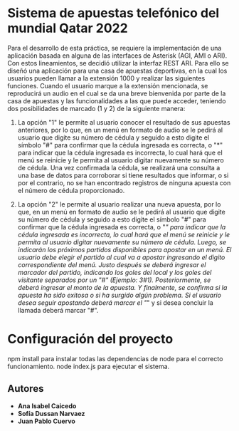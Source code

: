 # Sistema de apuestas telefónico del mundial Qatar 2022

Para el desarrollo de esta práctica, se requiere la implementación de una aplicación basada en alguna de las interfaces de Asterisk (AGI, AMI o ARI). Con estos lineamientos, se decidió utilizar la interfaz REST ARI. Para ello se diseñó una aplicación para una casa de apuestas deportivas, en la cual los usuarios pueden llamar a la extensión 1000 y realizar las siguientes funciones. Cuando el usuario marque a la extensión mencionada, se reproducirá un audio en el cual se da una breve bienvenida por parte de la casa de apuestas y las funcionalidades a las que puede acceder, teniendo dos posibilidades de marcado (1 y 2) de la siguiente manera:

1. La opción "1" le permite al usuario conocer el resultado de sus apuestas anteriores, por lo que, en un menú en formato de audio se le pedirá al usuario que digite su número de cédula y seguido a esto digite el símbolo "#" para confirmar que la cédula ingresada es correcta, o "*" para indicar que la cédula ingresada es incorrecta, lo cual hará que el menú se reinicie y le permita al usuario digitar nuevamente su número de cédula. Una vez confirmada la cédula, se realizará una consulta a una base de datos para corroborar si tiene resultados que informar, o si por el contrario, no se han encontrado registros de ninguna apuesta con el número de cédula proporcionado.

2. La opción "2" le permite al usuario realizar una nueva apuesta, por lo que, en un menú en formato de audio se le pedirá al usuario que digite su número de cédula y seguido a esto digite el símbolo "#" para confirmar que la cédula ingresada es correcta, o "*" para indicar que la cédula ingresada es incorrecta, lo cual hará que el menú se reinicie y le permita al usuario digitar nuevamente su número de cédula. Luego, se indicarán los próximos partidos disponibles para apostar en un menú. El usuario debe elegir el partido al cual va a apostar ingresando el digito correspondiente del menú. Justo después se deberá ingresar el marcador del partido, indicando los goles del local y los goles del visitante separados por un "#" (Ejemplo: 3#1). Posteriormente, se deberá ingresar el monto de la apuesta. Y finalmente, se confirma si la apuesta ha sido exitosa o si ha surgido algún problema. Si el usuario desea seguir apostando deberá marcar el "*" y si desea concluir la llamada deberá marcar "#". 

# Configuración del proyecto
npm install para instalar todas las dependencias de node para el correcto funcionamiento.
node index.js para ejecutar el sistema.

## Autores

- **Ana Isabel Caicedo**
- **Sofía Dussan Narvaez**
- **Juan Pablo Cuervo**
